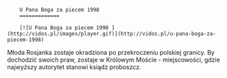 
        U Pana Boga za piecem 1998 
        =============
        
        [![U Pana Boga za piecem 1998 ](http://vidos.pl/images/player.gif)](http://vidos.pl/u-pana-boga-za-piecem-1998)
        
        
 Młoda Rosjanka zostaje okradziona po przekroczeniu polskiej granicy. By dochodzić swoich praw, zostaje w Królowym Moście - miejscowości, gdzie najwyższy autorytet stanowi ksiądz proboszcz.
    